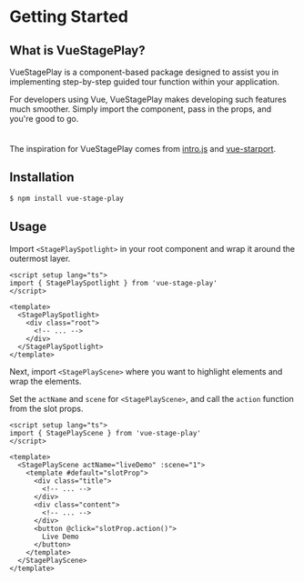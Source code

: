 <script setup>
import { ref } from 'vue'
import { StagePlaySpotlight } from '../src/components/StagePlaySpotlight.ts'
import { StagePlayScene } from '../src/components/StagePlayScene.ts'

const actName = ref("demo");

</script>


# Getting Started
<StagePlaySpotlight>

## What is VueStagePlay?

VueStagePlay is a component-based package designed to assist you in implementing step-by-step guided tour function within your application.

For developers using Vue, VueStagePlay makes developing such features much smoother. Simply import the component, pass in the props, and you're good to go.

<div class="tip custom-block" style="padding-top: 8px">

The inspiration for VueStagePlay comes from [intro.js](https://introjs.com/) and [vue-starport](https://github.com/antfu/vue-starport).

</div>


## Installation

```sh [npm]
$ npm install vue-stage-play
```

## Usage

Import `<StagePlaySpotlight>` in your root component and wrap it around the outermost layer.

``` vue{2,6,10}
<script setup lang="ts">
import { StagePlaySpotlight } from 'vue-stage-play'
</script>

<template>
  <StagePlaySpotlight>
    <div class="root">
      <!-- ... -->
    </div>
  </StagePlaySpotlight>
</template>
```

Next, import `<StagePlayScene>` where you want to highlight elements and wrap the elements.

Set the `actName` and `scene` for `<StagePlayScene>`, and call the `action` function from the slot props.

``` vue{2,6,14,18}
<script setup lang="ts">
import { StagePlayScene } from 'vue-stage-play'
</script>

<template>
  <StagePlayScene actName="liveDemo" :scene="1">
    <template #default="slotProp">
      <div class="title">
        <!-- ... -->
      </div>
      <div class="content">
        <!-- ... -->
      </div>
      <button @click="slotProp.action()">
        Live Demo
      </button>
    </template>
  </StagePlayScene>
</template>
```

<StagePlayScene :actName="actName" :scene="1">
<template #default="slotProp">

<button class="btn" style="background: #34495e; color: white; border-radius: 4px; padding: 2px 12px" @click="slotProp.action()">Live Demo</button>

</template>
</StagePlayScene>

</StagePlaySpotlight>